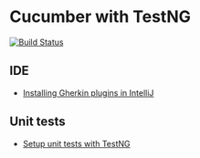 # Cucumber with TestNG

[![Build Status](https://api.travis-ci.org/mflingelli/cucumber-testng.svg)](https://travis-ci.org/mflingelli/cucumber-testng)


## IDE

* [Installing Gherkin plugins in IntelliJ](doc/intellij.md)

## Unit tests

* [Setup unit tests with TestNG](doc/testng.md)